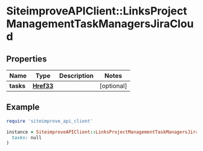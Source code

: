 # SiteimproveAPIClient::LinksProjectManagementTaskManagersJiraCloud

## Properties

| Name | Type | Description | Notes |
| ---- | ---- | ----------- | ----- |
| **tasks** | [**Href33**](Href33.md) |  | [optional] |

## Example

```ruby
require 'siteimprove_api_client'

instance = SiteimproveAPIClient::LinksProjectManagementTaskManagersJiraCloud.new(
  tasks: null
)
```


